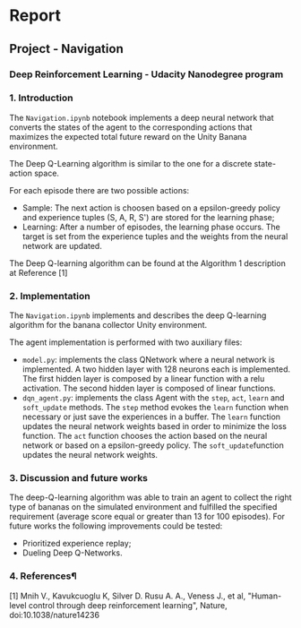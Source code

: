 # Report 

## Project - Navigation

### Deep Reinforcement Learning - Udacity Nanodegree program

### 1. Introduction

The ```Navigation.ipynb``` notebook implements a deep neural network that converts the states of the agent to the corresponding actions that maximizes the expected total future reward on the Unity Banana environment.

The Deep Q-Learning algorithm is similar to the one for a discrete state-action space. 

For each episode there are two possible actions:
- Sample: The next action is choosen based on a epsilon-greedy policy and experience tuples (S, A, R, S') are stored for the learning phase;
- Learning: After a number of episodes, the learning phase occurs. The target is set from the experience tuples and the weights from the neural network are updated. 

The Deep Q-learning algorithm can be found at the Algorithm 1 description at Reference [1] 


### 2. Implementation

The ```Navigation.ipynb``` implements and describes the deep Q-learning algorithm for the banana collector Unity environment. 

The agent implementation is performed with two auxiliary files:
- ```model.py```: implements the class QNetwork where a neural network is implemented. A two hidden layer with 128 neurons each is implemented. The first hidden layer is composed by a linear function with a relu activation. The second hidden layer is composed of linear functions.
- ```dqn_agent.py```: implements the class Agent with the ```step```, ```act```, ```learn``` and ```soft_update``` methods. The ```step``` method evokes the ```learn``` function when necessary or just save the experiences in a buffer. The ```learn``` function updates the neural network weights based in order to minimize the loss function. The ```act``` function chooses the action based on the neural network or based on a epsilon-greedy policy. The ```soft_update```function updates the neural network weights.

### 3. Discussion and future works

The deep-Q-learning algorithm was able to train an agent to collect the right type of bananas on the simulated environment and fulfilled the specified requirement (average score equal or greater than 13 for 100 episodes). For future works the following improvements could be tested:
- Prioritized experience replay;
- Dueling Deep Q-Networks.

### 4. References¶

[1] Mnih V., Kavukcuoglu K, Silver D. Rusu A. A., Veness J., et al, "Human-level control through deep reinforcement
learning", Nature, doi:10.1038/nature14236
